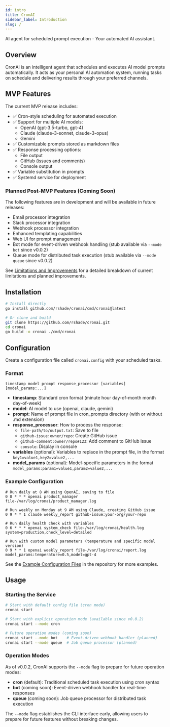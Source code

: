 ```yaml
---
id: intro
title: CronAI
sidebar_label: Introduction
slug: /
---
```


AI agent for scheduled prompt execution - Your automated AI assistant.

## Overview

CronAI is an intelligent agent that schedules and executes AI model prompts automatically. It acts as your personal AI automation system, running tasks on schedule and delivering results through your preferred channels.

## MVP Features

The current MVP release includes:

- ✅ Cron-style scheduling for automated execution
- ✅ Support for multiple AI models:
  - OpenAI (gpt-3.5-turbo, gpt-4)
  - Claude (claude-3-sonnet, claude-3-opus)
  - Gemini
- ✅ Customizable prompts stored as markdown files
- ✅ Response processing options:
  - File output
  - GitHub (issues and comments)
  - Console output
- ✅ Variable substitution in prompts
- ✅ Systemd service for deployment

### Planned Post-MVP Features (Coming Soon)

The following features are in development and will be available in future releases:

- Email processor integration
- Slack processor integration
- Webhook processor integration
- Enhanced templating capabilities
- Web UI for prompt management
- Bot mode for event-driven webhook handling (stub available via `--mode bot` since v0.0.2)
- Queue mode for distributed task execution (stub available via `--mode queue` since v0.0.2)

See [Limitations and Improvements](https://github.com/rshade/cronai/blob/main/docs/limitations-and-improvements.md) for a detailed breakdown of current limitations and planned improvements.

## Installation

```bash
# Install directly
go install github.com/rshade/cronai/cmd/cronai@latest

# Or clone and build
git clone https://github.com/rshade/cronai.git
cd cronai
go build -o cronai ./cmd/cronai
```

## Configuration

Create a configuration file called `cronai.config` with your scheduled tasks.

### Format

```text
timestamp model prompt response_processor [variables] [model_params:...]
```

- **timestamp**: Standard cron format (minute hour day-of-month month day-of-week)
- **model**: AI model to use (openai, claude, gemini)
- **prompt**: Name of prompt file in cron_prompts directory (with or without .md extension)
- **response_processor**: How to process the response:
  - `file-path/to/output.txt`: Save to file
  - `github-issue:owner/repo`: Create GitHub issue
  - `github-comment:owner/repo#123`: Add comment to GitHub issue
  - `console`: Display in console
- **variables** (optional): Variables to replace in the prompt file, in the format `key1=value1,key2=value2,...`
- **model_params** (optional): Model-specific parameters in the format `model_params:param1=value1,param2=value2,...`

### Example Configuration

```text
# Run daily at 8 AM using OpenAI, saving to file
0 8 * * * openai product_manager file-/var/log/cronai/product_manager.log

# Run weekly on Monday at 9 AM using Claude, creating GitHub issue
0 9 * * 1 claude weekly_report github-issue:your-org/your-repo

# Run daily health check with variables
0 6 * * * openai system_check file-/var/log/cronai/health.log system=production,check_level=detailed

# Run with custom model parameters (temperature and specific model version)
0 9 * * 1 openai weekly_report file-/var/log/cronai/report.log model_params:temperature=0.5,model=gpt-4
```

See the [Example Configuration Files](https://github.com/rshade/cronai/blob/main/cronai.config.example) in the repository for more examples.

## Usage

### Starting the Service

```bash
# Start with default config file (cron mode)
cronai start

# Start with explicit operation mode (available since v0.0.2)
cronai start --mode cron

# Future operation modes (coming soon)
cronai start --mode bot    # Event-driven webhook handler (planned)
cronai start --mode queue  # Job queue processor (planned)
```

### Operation Modes

As of v0.0.2, CronAI supports the `--mode` flag to prepare for future operation modes:

- **cron** (default): Traditional scheduled task execution using cron syntax
- **bot** (coming soon): Event-driven webhook handler for real-time responses
- **queue** (coming soon): Job queue processor for distributed task execution

The `--mode` flag establishes the CLI interface early, allowing users to prepare for future features without breaking changes.
